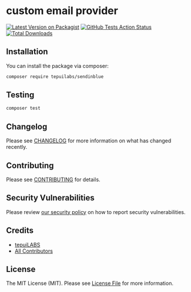 # custom email provider

[![Latest Version on Packagist](https://img.shields.io/packagist/v/tepuilabs/sendinblue.svg?style=flat-square)](https://packagist.org/packages/tepuilabs/sendinblue)
[![GitHub Tests Action Status](https://img.shields.io/github/workflow/status/tepuilabs/sendinblue/run-tests?label=tests)](https://github.com/tepuilabs/sendinblue/actions?query=workflow%3Arun-tests+branch%3Amaster)
[![Total Downloads](https://img.shields.io/packagist/dt/tepuilabs/sendinblue.svg?style=flat-square)](https://packagist.org/packages/tepuilabs/sendinblue)



## Installation

You can install the package via composer:

```bash
composer require tepuilabs/sendinblue
```

## Testing

``` bash
composer test
```

## Changelog

Please see [CHANGELOG](CHANGELOG.md) for more information on what has changed recently.

## Contributing

Please see [CONTRIBUTING](.github/CONTRIBUTING.md) for details.

## Security Vulnerabilities

Please review [our security policy](../../security/policy) on how to report security vulnerabilities.

## Credits

- [tepuiLABS](https://github.com/tepuiLABS)
- [All Contributors](../../contributors)

## License

The MIT License (MIT). Please see [License File](LICENSE.md) for more information.
